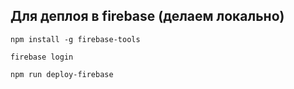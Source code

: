## Для деплоя в firebase (делаем локально)

`npm install -g firebase-tools`

`firebase login`

`npm run deploy-firebase`
